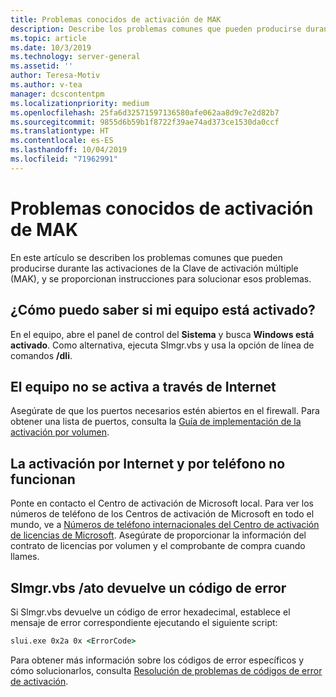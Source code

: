 ```yaml
---
title: Problemas conocidos de activación de MAK
description: Describe los problemas comunes que pueden producirse durante el proceso de activación de MAK, y proporciona soluciones e instrucciones.
ms.topic: article
ms.date: 10/3/2019
ms.technology: server-general
ms.assetid: ''
author: Teresa-Motiv
ms.author: v-tea
manager: dcscontentpm
ms.localizationpriority: medium
ms.openlocfilehash: 25fa6d32571597136580afe062aa8d9c7e2d82b7
ms.sourcegitcommit: 9855d6b59b1f8722f39ae74ad373ce1530da0ccf
ms.translationtype: HT
ms.contentlocale: es-ES
ms.lasthandoff: 10/04/2019
ms.locfileid: "71962991"
---
```

# <a name="mak-activation-known-issues"></a>Problemas conocidos de activación de MAK

En este artículo se describen los problemas comunes que pueden producirse durante las activaciones de la Clave de activación múltiple (MAK), y se proporcionan instrucciones para solucionar esos problemas.

## <a name="how-can-i-tell-whether-my-computer-is-activated"></a>¿Cómo puedo saber si mi equipo está activado?

En el equipo, abre el panel de control del **Sistema** y busca **Windows está activado**. Como alternativa, ejecuta Slmgr.vbs y usa la opción de línea de comandos **/dli**.

## <a name="the-computer-does-not-activate-over-the-internet"></a>El equipo no se activa a través de Internet

Asegúrate de que los puertos necesarios estén abiertos en el firewall. Para obtener una lista de puertos, consulta la [Guía de implementación de la activación por volumen](http://go.microsoft.com/fwlink/?linkid=150083).

## <a name="internet-and-telephone-activation-fail"></a>La activación por Internet y por teléfono no funcionan

Ponte en contacto el Centro de activación de Microsoft local. Para ver los números de teléfono de los Centros de activación de Microsoft en todo el mundo, ve a [Números de teléfono internacionales del Centro de activación de licencias de Microsoft](https://www.microsoft.com/Licensing/existing-customer/activation-centers). Asegúrate de proporcionar la información del contrato de licencias por volumen y el comprobante de compra cuando llames.

## <a name="slmgrvbs-ato-returns-an-error-code"></a>Slmgr.vbs /ato devuelve un código de error

Si Slmgr.vbs devuelve un código de error hexadecimal, establece el mensaje de error correspondiente ejecutando el siguiente script:

```cmd
slui.exe 0x2a 0x <ErrorCode>
```

Para obtener más información sobre los códigos de error específicos y cómo solucionarlos, consulta [Resolución de problemas de códigos de error de activación](activation-error-codes.md).
